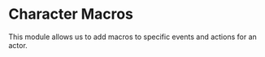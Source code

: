 # Character Macros

This module allows us to add macros to specific events and actions for an actor.
